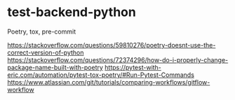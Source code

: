 # test-backend-python

Poetry, tox, pre-commit

https://stackoverflow.com/questions/59810276/poetry-doesnt-use-the-correct-version-of-python
https://stackoverflow.com/questions/72374296/how-do-i-properly-change-package-name-built-with-poetry
https://pytest-with-eric.com/automation/pytest-tox-poetry/#Run-Pytest-Commands
https://www.atlassian.com/git/tutorials/comparing-workflows/gitflow-workflow

